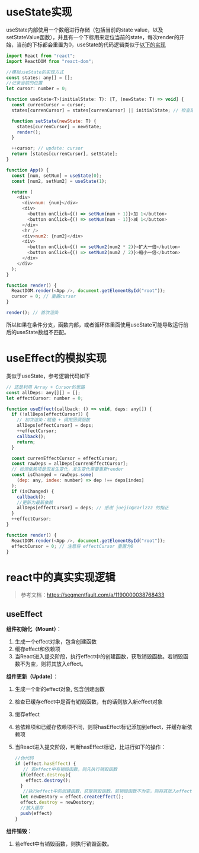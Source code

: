 # useState实现

useState内部使用一个数组进行存储（包括当前的state value，以及setStateValue函数），并且有一个下标用来定位当前的state，每次render的开始，当前的下标都会重置为0，useState的代码逻辑类似于[以下的实现](https://juejin.cn/post/6844903975838285838)

```js
import React from "react";
import ReactDOM from "react-dom";

//模拟useState的实现方式
const states: any[] = [];
//记录当前的位置
let cursor: number = 0;

function useState<T>(initialState: T): [T, (newState: T) => void] {
  const currenCursor = cursor;
  states[currenCursor] = states[currenCursor] || initialState; // 检查是否渲染过

  function setState(newState: T) {
    states[currenCursor] = newState;
    render();
  }

  ++cursor; // update: cursor
  return [states[currenCursor], setState];
}

function App() {
  const [num, setNum] = useState(0);
  const [num2, setNum2] = useState(1);

  return (
    <div>
      <div>num: {num}</div>
      <div>
        <button onClick={() => setNum(num + 1)}>加 1</button>
        <button onClick={() => setNum(num - 1)}>减 1</button>
      </div>
      <hr />
      <div>num2: {num2}</div>
      <div>
        <button onClick={() => setNum2(num2 * 2)}>扩大一倍</button>
        <button onClick={() => setNum2(num2 / 2)}>缩小一倍</button>
      </div>
    </div>
  );
}

function render() {
  ReactDOM.render(<App />, document.getElementById("root"));
  cursor = 0; // 重置cursor
}

render(); // 首次渲染
```

所以如果在条件分支，函数内部，或者循环体里面使用useState可能导致运行前后的useState数组不匹配。

# useEffect的模拟实现

类似于useState，参考逻辑代码如下

```js
// 还是利用 Array + Cursor的思路
const allDeps: any[][] = [];
let effectCursor: number = 0;

function useEffect(callback: () => void, deps: any[]) {
  if (!allDeps[effectCursor]) {
    // 初次渲染：赋值 + 调用回调函数
    allDeps[effectCursor] = deps;
    ++effectCursor;
    callback();
    return;
  }

  const currenEffectCursor = effectCursor;
  const rawDeps = allDeps[currenEffectCursor];
  // 检测依赖项是否发生变化，发生变化需要重新render
  const isChanged = rawDeps.some(
    (dep: any, index: number) => dep !== deps[index]
  );
  if (isChanged) {
    callback();
    //更新为最新依赖
    allDeps[effectCursor] = deps; // 感谢 juejin@carlzzz 的指正
  }
  ++effectCursor;
}

function render() {
  ReactDOM.render(<App />, document.getElementById("root"));
  effectCursor = 0; // 注意将 effectCursor 重置为0
}

```

# react中的真实实现逻辑

> 参考文档：https://segmentfault.com/a/1190000038768433



## useEffect

**组件初始化（Mount）**：

1. 生成一个effect对象，包含创建函数
2. 缓存effect和依赖项
3. 当React进入提交阶段，执行effect中的创建函数，获取销毁函数。若销毁函数不为空，则将其放入effect。

**组件更新（Update）**：

1. 生成一个新的effect对象, 包含创建函数

2. 检查已缓存effect中是否有销毁函数，有的话则放入新effect对象

3. 缓存effect

4. 若依赖项和已缓存依赖项不同，则将hasEffect标记添加到effect，并缓存新依赖项

5. 当React进入提交阶段，判断hasEffect标记，比进行如下的操作：

   ```js
   //伪代码
   if (effect.hasEffect) {
      // 若effect中有销毁函数，则先执行销毁函数
     if(effect.destroy){
       effect.destroy();
     }
      //执行effect中的创建函数，获取销毁函数。若销毁函数不为空，则将其放入effect
     let newDestory = effect.createEffect();
     effect.destroy = newDestory;
     //放入缓存
     push(effect)
   } 
   ```

**组件销毁**：

1. 若effect中有销毁函数，则执行销毁函数。

